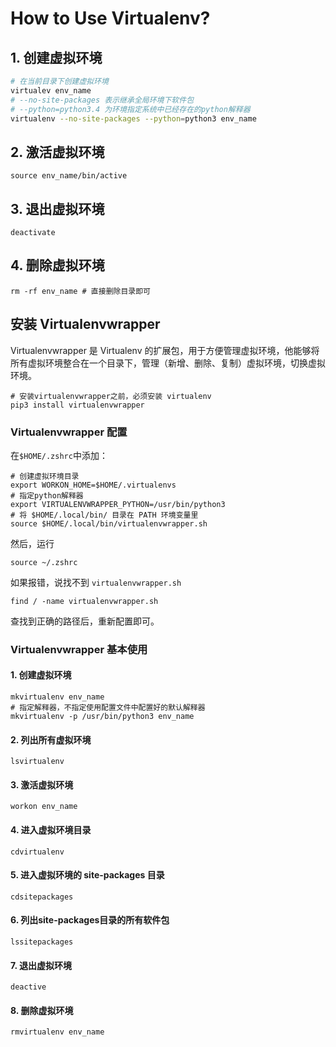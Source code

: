 # How to Use Virtualenv?

## 1. 创建虚拟环境

```sh
# 在当前目录下创建虚拟环境
virtualev env_name
# --no-site-packages 表示继承全局环境下软件包
# --python=python3.4 为环境指定系统中已经存在的python解释器
virtualenv --no-site-packages --python=python3 env_name
```



## 2. 激活虚拟环境

```shell
source env_name/bin/active
```



## 3. 退出虚拟环境

```shell
deactivate
```



## 4. 删除虚拟环境

```shell
rm -rf env_name # 直接删除目录即可
```



## 安装 Virtualenvwrapper

Virtualenvwrapper 是 Virtualenv 的扩展包，用于方便管理虚拟环境，他能够将所有虚拟环境整合在一个目录下，管理（新增、删除、复制）虚拟环境，切换虚拟环境。

```shell
# 安装virtualenvwrapper之前，必须安装 virtualenv
pip3 install virtualenvwrapper
```

### Virtualenvwrapper 配置

在`$HOME/.zshrc`中添加：

```
# 创建虚拟环境目录
export WORKON_HOME=$HOME/.virtualenvs
# 指定python解释器
export VIRTUALENVWRAPPER_PYTHON=/usr/bin/python3
# 将 $HOME/.local/bin/ 目录在 PATH 环境变量里
source $HOME/.local/bin/virtualenvwrapper.sh
```

然后，运行

```shell
source ~/.zshrc
```

如果报错，说找不到 `virtualenvwrapper.sh`

```shell
find / -name virtualenvwrapper.sh
```

查找到正确的路径后，重新配置即可。



### Virtualenvwrapper 基本使用

#### 1. 创建虚拟环境 

```shell
mkvirtualenv env_name
# 指定解释器，不指定使用配置文件中配置好的默认解释器
mkvirtualenv -p /usr/bin/python3 env_name

```

#### 2. 列出所有虚拟环境

```shell
lsvirtualenv
```

#### 3. 激活虚拟环境

```shell
workon env_name
```

#### 4. 进入虚拟环境目录

```shell
cdvirtualenv
```

#### 5. 进入虚拟环境的 site-packages 目录

```shell
cdsitepackages
```

#### 6. 列出site-packages目录的所有软件包

```shell
lssitepackages
```

#### 7. 退出虚拟环境

```shell
deactive
```

#### 8. 删除虚拟环境

```shell
rmvirtualenv env_name
```

